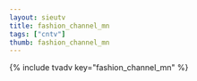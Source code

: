 ```yaml
--- 
layout: sieutv
title: fashion_channel_mn
tags: ["cntv"]
thumb: fashion_channel_mn
---
```

{% include tvadv key="fashion_channel_mn" %}
